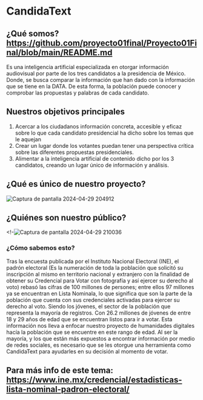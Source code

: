 # CandidaText 
## ¿Qué somos?https://github.com/proyecto01final/Proyecto01Final/blob/main/README.md
Es una inteligencia artificial especializada en otorgar información audiovisual por parte de los tres candidatos a la presidencia de México.
Donde, se busca comparar la información que han dado con la información que se tiene en la DATA. De esta forma, la población puede conocer y comprobar las propuestas y palabras de cada candidato.
## Nuestros objetivos principales 
1. Acercar a los ciudadanos información concreta, accesible y eficaz sobre lo que cada candidato presidencial ha dicho sobre los temas que le aquejan
2. Crear un lugar donde los votantes puedan tener una perspectiva crítica sobre las diferentes propuestas presidenciales.
3. Alimentar a la inteligencia artificial de contenido dicho por los 3 candidatos, creando un lugar único de información y análisis.
## ¿Qué es único de nuestro proyecto?
![Captura de pantalla 2024-04-29 204912](https://github.com/proyecto01final/Proyecto01Final/assets/167474817/c502525b-b6df-40d1-b5f7-f6310c0d8311)
## ¿Quiénes son nuestro público?
<!-![Captura de pantalla 2024-04-29 210036](https://github.com/proyecto01final/Proyecto01Final/assets/167474817/73b7fb95-ed65-47b0-8656-a9a0e5717c5d) 
### ¿Cómo sabemos esto? 
Tras la encuesta publicada por el Instituto Nacional Electoral (INE), el padrón electoral (Es la numeración de toda la población que solicitó su inscripción al mismo en territorio nacional y extranjero con la finalidad de obtener su Credencial para Votar con fotografía y así ejercer su derecho al voto) rebasó las cifras de 100 millones de persones; entre ellos 97 millones ya se encuentran en Lista Nominala, lo que significa que son la parte de la población que cuenta con sus credenciales activadas para ejercer su derecho al voto.
Siendo los jóvenes, el sector de la población que representa la mayoría de registros. Con 26.2 millones de jóvenes de entre 18 y 29 años de edad que se encuentran listos para ir a votar. 
Esta información nos lleva a enfocar nuestro proyecto de humanidades digitales hacía la población que se encuentre en este rango de edad. Al ser la mayoría,  y los que están más expuestos a encontrar información por medio de redes sociales, es necesario que se les otorgue una herramienta como CandidaText para ayudarles en su decisión al momento de votar.
## Para más info de este tema: https://www.ine.mx/credencial/estadisticas-lista-nominal-padron-electoral/
##

